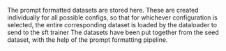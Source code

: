 The prompt formatted datasets are stored here. These are created individually for all possible configs, so that for whichever configuration is selected, the entire corresponding dataset is loaded by the dataloader to send to the sft trainer
The datasets have been put together from the seed dataset, with the help of the prompt formatting pipeline.